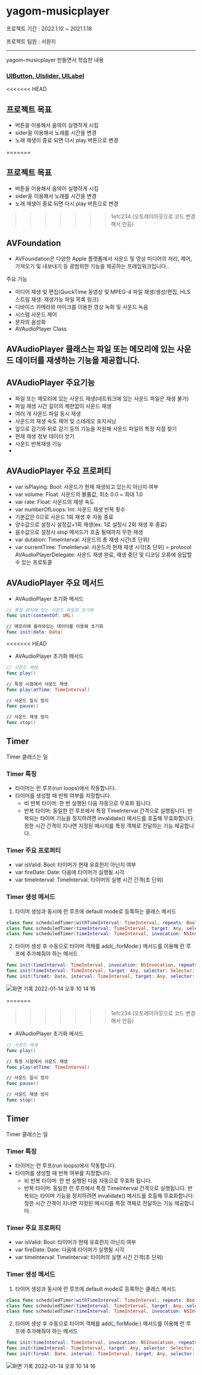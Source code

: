 # yagom-musicplayer

 프로젝트 기간 : 2022.1.12 ~ 2021.1.18    
 
  프로젝트 팀원 : 서원지    
  
---   

 yagom-musicplayer 만들면서 학습한  내용     
 ### [UIButton, UIslider, UILabel](https://www.notion.so/royblog/UIButton-UISlider-UILabel-6fcb351f33e6411b97403f890d48fdca)  
<<<<<<< HEAD
 
 
 ## 프로젝트 목표 

 - 버튼을 이용해서 음악이 실행하게 시킴
 - sider을 이용해서 노래를 시간을 변경
 - 노래 재생이 종료 되면 다시  play 버튼으로 변경 
 
=======
 
 
 ## 프로젝트 목표 

 - 버튼을 이용해서 음악이 실행하게 시킴
 - sider을 이용해서 노래를 시간을 변경
 - 노래 재생이 종료 되면 다시  play 버튼으로 변경 
 
>>>>>>> 1efc234 (오토레이아웃으로 코드 변경 해서 만듬)
 ## AVFoundation
- AVFoundation은 다양한 Apple 플랫폼에서 사운드 및 영상 미디어의 처리, 제어, 가져오기 및 내보내기 등 광범위한 기능을 제공하는 프레임워크입니다..

주요 기능
- 미디어 재생 및 편집(QuickTime 동영상 및 MPEG-4 파일 재생/생성/편집, HLS 스트림 재생: 재생가능 파일 목록 링크)
- 디바이스 카메라와 마이크를 이용한 영상 녹화 및 사운드 녹음
- 시스템 사운드 제어
- 문자의 음성화
- AVAudioPlayer Class

## AVAudioPlayer 클래스는 파일 또는 메모리에 있는 사운드 데이터를 재생하는 기능을 제공합니다.

## AVAudioPlayer 주요기능
- 파일 또는 메모리에 있는 사운드 재생(네트워크에 있는 사운드 파일은 재생 불가)
- 파일 재생 시간 길이의 제한없이 사운드 재생
- 여러 개 사운드 파일 동시 재생
- 사운드의 재생 속도 제어 및 스테레오 포지셔닝
- 앞으로 감기와 뒤로 감기 등의 기능을 지원해 사운드 파일의 특정 지점 찾기
- 현재 재생 정보 데이터 얻기
- 사운드 반복재생 기능   
- 
## AVAudioPlayer 주요 프로퍼티
- var isPlaying: Bool: 사운드가 현재 재생되고 있는지 아닌지 여부
- var volume: Float: 사운드의 볼륨값, 최소 0.0 ~ 최대 1.0
- var rate: Float: 사운드의 재생 속도
- var numberOfLoops: Int: 사운드 재생 반복 횟수
- 기본값은 0으로 사운드 1회 재생 후 자동 종료
- 양수값으로 설정시 설정값+1회 재생(ex. 1로 설정시 2회 재생 후 종료)
- 음수값으로 설정시 stop 메서드가 호출 될때까지 무한 재생
- var dutation: TimeInterval: 사운드의 총 재생 시간(초 단위)
- var currentTime: TimeInterval: 사운드의 현재 재생 시각(초 단위)
= protocol AVAudioPlayerDelegate: 사운드 재생 완료, 재생 중단 및 디코딩 오류에 응답할 수 있는 프로토콜

## AVAudioPlayer 주요 메서드
 - AVAudioPlayer 초기화 메서드   
 ```swift
 // 특정 위치에 있는 사운드 파일로 초기화 
func init(contentOf: URL)

// 메모리에 올라와있는 데이터를 이용해 초기화
func init(data: Data)
 ```
<<<<<<< HEAD

- AVAudioPlayer 초기화 메서드  

```swift
// 사운드 재생
func play()

// 특정 시점에서 사운드 재생
func play(atTime: TimeInterval)

// 사운드 일시 정지
func pause()

// 사운드 재생 정지 
func stop()
```    

## Timer

Timer 클래스는 일   

 ### Timer 특징
- 타이머는 런 루프(run loops)에서 작동합니다.
- 타이머를 생성할 때 반복 여부를 지정합니다.
    - 비 반복 타이머: 한 번 실행된 다음 자동으로 무효화 됩니다.
    - 반복 타이머: 동일한 런 루프에서 특정 TimeInterval 간격으로 실행됩니다. 반복되는 타이머 기능을 정지하려면 invalidate() 메서드를 호출해 무효화합니다.정한 시간 간격이 지나면 지정된 메시지를 특정 객체로       전달하는 기능 제공합니다.     
    
 ### Timer 주요 프로퍼티
 - var isValid: Bool: 타이머가 현재 유효한지 아닌지 여부
 - var fireDate: Date: 다음에 타이머가 실행될 시각
 - var timeInterval: TimeInterval: 타이머의 실행 시간 간격(초 단위)

### Timer 생성 메서드
1. 타이머 생성과 동시에 런 루프에 default mode로 등록하는 클래스 메서드   
 
 ```swift
 class func scheduledTimer(withTimeInterval: TimeInterval, repeats: Bool, block: (Timer) -> Void)
class func scheduledTimer(timeInterval: TimeInterval, target: Any, selector: Selector, userInfo: Any?, repeats: Bool)
class func scheduledTimer(timeInterval: TimeInterval, invocation: NSInvocation, repeats: Bool)  
 ``` 
 2. 타이머 생성 후 수동으로 타이머 객체를 add(_:forMode:) 메서드를 이용해 런 루프에 추가해줘야 하는 메서드    
 
 ```swift
 func init(timeInterval: TimeInterval, invocation: NSInvocation, repeats: Bool)
func init(timeInterval: TimeInterval, target: Any, selector: Selector, userInfo: Any?, repeats: Bool)
func init(fireAt: Date, interval: TimeInterval, target: Any, selector: Selector, userInfo: Any?, repeats: Bool)
  ```    
 ![화면 기록 2022-01-14 오후 10 14 16](https://user-images.githubusercontent.com/75601594/149521468-faf9c9b4-c06b-453c-9d47-9892fe58f680.gif)








=======
>>>>>>> 1efc234 (오토레이아웃으로 코드 변경 해서 만듬)

- AVAudioPlayer 초기화 메서드  

```swift
// 사운드 재생
func play()

// 특정 시점에서 사운드 재생
func play(atTime: TimeInterval)

// 사운드 일시 정지
func pause()

// 사운드 재생 정지 
func stop()
```    

## Timer

Timer 클래스는 일   

 ### Timer 특징
- 타이머는 런 루프(run loops)에서 작동합니다.
- 타이머를 생성할 때 반복 여부를 지정합니다.
    - 비 반복 타이머: 한 번 실행된 다음 자동으로 무효화 됩니다.
    - 반복 타이머: 동일한 런 루프에서 특정 TimeInterval 간격으로 실행됩니다. 반복되는 타이머 기능을 정지하려면 invalidate() 메서드를 호출해 무효화합니다.정한 시간 간격이 지나면 지정된 메시지를 특정 객체로       전달하는 기능 제공합니다.     
    
 ### Timer 주요 프로퍼티
 - var isValid: Bool: 타이머가 현재 유효한지 아닌지 여부
 - var fireDate: Date: 다음에 타이머가 실행될 시각
 - var timeInterval: TimeInterval: 타이머의 실행 시간 간격(초 단위)

### Timer 생성 메서드
1. 타이머 생성과 동시에 런 루프에 default mode로 등록하는 클래스 메서드   
 
 ```swift
 class func scheduledTimer(withTimeInterval: TimeInterval, repeats: Bool, block: (Timer) -> Void)
class func scheduledTimer(timeInterval: TimeInterval, target: Any, selector: Selector, userInfo: Any?, repeats: Bool)
class func scheduledTimer(timeInterval: TimeInterval, invocation: NSInvocation, repeats: Bool)  
 ``` 
 2. 타이머 생성 후 수동으로 타이머 객체를 add(_:forMode:) 메서드를 이용해 런 루프에 추가해줘야 하는 메서드    
 
 ```swift
 func init(timeInterval: TimeInterval, invocation: NSInvocation, repeats: Bool)
func init(timeInterval: TimeInterval, target: Any, selector: Selector, userInfo: Any?, repeats: Bool)
func init(fireAt: Date, interval: TimeInterval, target: Any, selector: Selector, userInfo: Any?, repeats: Bool)
  ```    
 ![화면 기록 2022-01-14 오후 10 14 16](https://user-images.githubusercontent.com/75601594/149521468-faf9c9b4-c06b-453c-9d47-9892fe58f680.gif)

